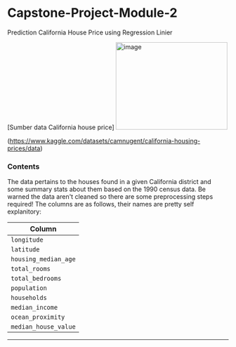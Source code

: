 # Capstone-Project-Module-2
Prediction California House Price using Regression Linier


[Sumber data California house price]
<img width="254" height="199" alt="image" src="https://github.com/user-attachments/assets/ea77a2bc-d073-4bcd-95db-e5021e753666" />

(https://www.kaggle.com/datasets/camnugent/california-housing-prices/data)

### **Contents**

The data pertains to the houses found in a given California district and some summary stats about them based on the 1990 census data. Be warned the data aren't cleaned so there are some preprocessing steps required! The columns are as follows, their names are pretty self explanitory:


| Column               |
|-----------------------|
| `longitude`          |
| `latitude`           |
| `housing_median_age` |
| `total_rooms`        |
| `total_bedrooms`     |
| `population`         |
| `households`         |
| `median_income`      |
| `ocean_proximity`    |
| `median_house_value` |

****
